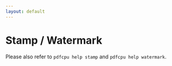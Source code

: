 ```yaml
---
layout: default
---
```


# Stamp / Watermark

Please also refer to `pdfcpu help stamp` and `pdfcpu help watermark`.